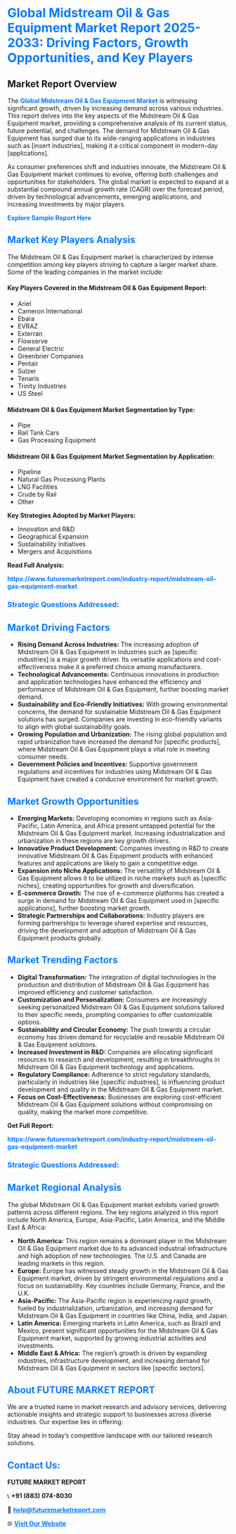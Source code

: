 <h1 style="color: #007BFF;">Global Midstream Oil & Gas Equipment Market Report 2025-2033: Driving Factors, Growth Opportunities, and Key Players</h1>

<section id="overview">
<h2>Market Report Overview</h2>
<p>The <a href="https://www.futuremarketreport.com/industry-report/midstream-oil-gas-equipment-market" style="color: #007BFF; text-decoration: none;"><strong>Global Midstream Oil & Gas Equipment Market</strong></a> is witnessing significant growth, driven by increasing demand across various industries. This report delves into the key aspects of the Midstream Oil & Gas Equipment market, providing a comprehensive analysis of its current status, future potential, and challenges. The demand for Midstream Oil & Gas Equipment has surged due to its wide-ranging applications in industries such as [insert industries], making it a critical component in modern-day [applications].</p>
<p>As consumer preferences shift and industries innovate, the Midstream Oil & Gas Equipment market continues to evolve, offering both challenges and opportunities for stakeholders. The global market is expected to expand at a substantial compound annual growth rate (CAGR) over the forecast period, driven by technological advancements, emerging applications, and increasing investments by major players.</p>
</section>

<section id="overview">
<p><a href="https://www.futuremarketreport.com/request-sample/reportId=96769" style="color: #007BFF; text-decoration: none;"><strong>Explore Sample Report Here</strong></a></p>
</section>

<section id="key-players">
<h2 style="color: #007BFF;">Market Key Players Analysis</h2>
<p>The Midstream Oil & Gas Equipment market is characterized by intense competition among key players striving to capture a larger market share. Some of the leading companies in the market include:</p>
<h4>Key Players Covered in the Midstream Oil & Gas Equipment Report:</h4>
<ul><li>Ariel</li><li>Cameron International</li><li>Ebara</li><li>EVRAZ</li><li>Exterran</li><li>Flowserve</li><li>General Electric</li><li>Greenbrier Companies</li><li>Pentair</li><li>Sulzer</li><li>Tenaris</li><li>Trinity Industries</li><li>US Steel</li></ul>
<h4>Midstream Oil & Gas Equipment Market Segmentation by Type:</h4>
<ul><li>Pipe</li><li>Rail Tank Cars</li><li>Gas Processing Equipment</li></ul>

<h4>Midstream Oil & Gas Equipment Market Segmentation by Application:</h4>
<ul><li>Pipeline</li><li>Natural Gas Processing Plants</li><li>LNG Facilities</li><li>Crude by Rail</li><li>Other</li></ul>
<p><strong>Key Strategies Adopted by Market Players:</strong></p>
<ul>
<li>Innovation and R&D</li>
<li>Geographical Expansion</li>
<li>Sustainability Initiatives</li>
<li>Mergers and Acquisitions</li>
</ul>
</section>

<section>
<p><strong>Read Full Analysis: </strong></p><a href="https://www.futuremarketreport.com/industry-report/midstream-oil-gas-equipment-market" style="color: #007BFF; text-decoration: none;"><strong>https://www.futuremarketreport.com/industry-report/midstream-oil-gas-equipment-market</strong></a>
<h3 style="color: #007BFF;">Strategic Questions Addressed:</h3>
</section>

<section id="driving-factors">
<h2 style="color: #007BFF;">Market Driving Factors</h2>
<ul>
<li><strong>Rising Demand Across Industries:</strong> The increasing adoption of Midstream Oil & Gas Equipment in industries such as [specific industries] is a major growth driver. Its versatile applications and cost-effectiveness make it a preferred choice among manufacturers.</li>
<li><strong>Technological Advancements:</strong> Continuous innovations in production and application technologies have enhanced the efficiency and performance of Midstream Oil & Gas Equipment, further boosting market demand.</li>
<li><strong>Sustainability and Eco-Friendly Initiatives:</strong> With growing environmental concerns, the demand for sustainable Midstream Oil & Gas Equipment solutions has surged. Companies are investing in eco-friendly variants to align with global sustainability goals.</li>
<li><strong>Growing Population and Urbanization:</strong> The rising global population and rapid urbanization have increased the demand for [specific products], where Midstream Oil & Gas Equipment plays a vital role in meeting consumer needs.</li>
<li><strong>Government Policies and Incentives:</strong> Supportive government regulations and incentives for industries using Midstream Oil & Gas Equipment have created a conducive environment for market growth.</li>
</ul>
</section>

<section id="growth-opportunities">
<h2 style="color: #007BFF;">Market Growth Opportunities</h2>
<ul>
<li><strong>Emerging Markets:</strong> Developing economies in regions such as Asia-Pacific, Latin America, and Africa present untapped potential for the Midstream Oil & Gas Equipment market. Increasing industrialization and urbanization in these regions are key growth drivers.</li>
<li><strong>Innovative Product Development:</strong> Companies investing in R&D to create innovative Midstream Oil & Gas Equipment products with enhanced features and applications are likely to gain a competitive edge.</li>
<li><strong>Expansion into Niche Applications:</strong> The versatility of Midstream Oil & Gas Equipment allows it to be utilized in niche markets such as [specific niches], creating opportunities for growth and diversification.</li>
<li><strong>E-commerce Growth:</strong> The rise of e-commerce platforms has created a surge in demand for Midstream Oil & Gas Equipment used in [specific applications], further boosting market growth.</li>
<li><strong>Strategic Partnerships and Collaborations:</strong> Industry players are forming partnerships to leverage shared expertise and resources, driving the development and adoption of Midstream Oil & Gas Equipment products globally.</li>
</ul>
</section>

<section id="trending-factors">
<h2 style="color: #007BFF;">Market Trending Factors</h2>
<ul>
<li><strong>Digital Transformation:</strong> The integration of digital technologies in the production and distribution of Midstream Oil & Gas Equipment has improved efficiency and customer satisfaction.</li>
<li><strong>Customization and Personalization:</strong> Consumers are increasingly seeking personalized Midstream Oil & Gas Equipment solutions tailored to their specific needs, prompting companies to offer customizable options.</li>
<li><strong>Sustainability and Circular Economy:</strong> The push towards a circular economy has driven demand for recyclable and reusable Midstream Oil & Gas Equipment solutions.</li>
<li><strong>Increased Investment in R&D:</strong> Companies are allocating significant resources to research and development, resulting in breakthroughs in Midstream Oil & Gas Equipment technology and applications.</li>
<li><strong>Regulatory Compliance:</strong> Adherence to strict regulatory standards, particularly in industries like [specific industries], is influencing product development and quality in the Midstream Oil & Gas Equipment market.</li>
<li><strong>Focus on Cost-Effectiveness:</strong> Businesses are exploring cost-efficient Midstream Oil & Gas Equipment solutions without compromising on quality, making the market more competitive.</li>
</ul>
</section>

<section>
<p><strong>Get Full Report: </strong></p><a href="https://www.futuremarketreport.com/industry-report/midstream-oil-gas-equipment-market" style="color: #007BFF; text-decoration: none;"><strong>https://www.futuremarketreport.com/industry-report/midstream-oil-gas-equipment-market</strong></a>
<h3 style="color: #007BFF;">Strategic Questions Addressed:</h3>
</section>


<section id="regional-analysis">
<h2 style="color: #007BFF;">Market Regional Analysis</h2>
<p>The global Midstream Oil & Gas Equipment market exhibits varied growth patterns across different regions. The key regions analyzed in this report include North America, Europe, Asia-Pacific, Latin America, and the Middle East & Africa:</p>
<ul>
<li><strong>North America:</strong> This region remains a dominant player in the Midstream Oil & Gas Equipment market due to its advanced industrial infrastructure and high adoption of new technologies. The U.S. and Canada are leading markets in this region.</li>
<li><strong>Europe:</strong> Europe has witnessed steady growth in the Midstream Oil & Gas Equipment market, driven by stringent environmental regulations and a focus on sustainability. Key countries include Germany, France, and the U.K.</li>
<li><strong>Asia-Pacific:</strong> The Asia-Pacific region is experiencing rapid growth, fueled by industrialization, urbanization, and increasing demand for Midstream Oil & Gas Equipment in countries like China, India, and Japan.</li>
<li><strong>Latin America:</strong> Emerging markets in Latin America, such as Brazil and Mexico, present significant opportunities for the Midstream Oil & Gas Equipment market, supported by growing industrial activities and investments.</li>
<li><strong>Middle East & Africa:</strong> The region’s growth is driven by expanding industries, infrastructure development, and increasing demand for Midstream Oil & Gas Equipment in sectors like [specific sectors].</li>
</ul>
</section>

<footer>
<h2 style="color: #007BFF;">About FUTURE MARKET REPORT</h2>
<p>We are a trusted name in market research and advisory services, delivering actionable insights and strategic support to businesses across diverse industries. Our expertise lies in offering:</p>

<p>Stay ahead in today’s competitive landscape with our tailored research solutions.</p>

<h2 style="color: #007BFF;">Contact Us:</h2>
<p><strong>FUTURE MARKET REPORT</strong></p>
<p>📞 <strong>+91 (883) 074-8030</strong></p>
<p>📧 <strong><a href="mailto:help@futuremarketreport.com" style="color: #007BFF;">help@futuremarketreport.com</a></strong></p>
<p>🌐 <strong><a href="https://www.futuremarketreport.com/" style="color: #007BFF;">Visit Our Website</a></strong></p>
</footer>